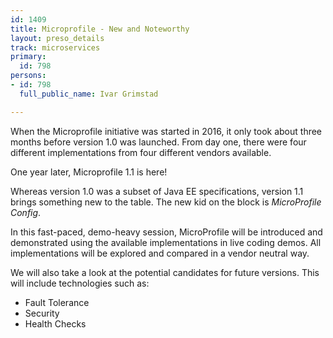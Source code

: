 ```yaml
---
id: 1409
title: Microprofile - New and Noteworthy
layout: preso_details
track: microservices
primary:
  id: 798
persons:
- id: 798
  full_public_name: Ivar Grimstad

---
```

When the Microprofile initiative was started in 2016, it only took about three months before version 1.0 was launched. From day one, there were four different implementations from four different vendors available.

One year later, Microprofile 1.1 is here!

Whereas version 1.0 was a subset of Java EE specifications, version 1.1 brings something new to the table. The new kid on the block is <i>MicroProfile Config</i>.

In this fast-paced, demo-heavy session, MicroProfile will be introduced and demonstrated using the available implementations in live coding demos. All implementations will be explored and compared in a vendor neutral way.

We will also take a look at the potential candidates for future versions. This will include technologies such as:

<ul>
   <li>Fault Tolerance</li>
   <li>Security</li>
   <li>Health Checks</li>
</ul>